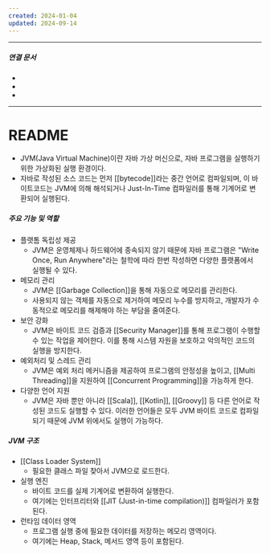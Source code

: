 ```yaml
---
created: 2024-01-04
updated: 2024-09-14
---
```

----
##### 연결 문서

- 
- 
- 
---

# **README**

- JVM(Java Virtual Machine)이란 자바 가상 머신으로, 자바 프로그램을 실행하기 위한 가상화된 실행 환경이다.
- 자바로 작성된 소스 코드는 먼저 [[bytecode]]라는 중간 언어로 컴파일되며, 이 바이트코드는 JVM에 의해 해석되거나 
  Just-In-Time  컴파일러를 통해 기계어로 변환되어 실행된다. 


##### 주요 기능 및 역할

- 플랫톰 독립성 제공
	- JVM은 운영체제나 하드웨어에 종속되지 않기 때문에 자바 프로그램은 "Write Once, Run Anywhere"라는 철학에 따라
	  한번 작성하면 다양한 플랫폼에서 실행될 수 있다.
- 메모리 관리
	- JVM은 [[Garbage Collection]]을 통해 자동으로 메모리를 관리한다.
	- 사용되지 않는 객체를 자동으로 제거하여 메모리 누수를 방지하고, 개발자가 수동적으로 메모리를 해제해야 하는 부담을 줄여준다.
- 보안 강화
	- JVM은 바이트 코드 검증과 [[Security Manager]]를 통해 프로그램이 수행할 수 있는 작업을 제어한다. 이를 통해 시스템 자원을 보호하고 
	  악의적인 코드의 실행을 방지한다.
- 예외처리 및 스레드 관리
	- JVM은 예외 처리 메커니즘을 제공하여 프로그램의 안정성을 높이고, [[Multi Threading]]을 지원하여 [[Concurrent Programming]]을 가능하게 한다.
- 다양한 언어 지원
	- JVM은 자바 뿐만 아니라 [[Scala]], [[Kotlin]], [[Groovy]] 등 다른 언어로 작성된 코드도 실행할 수 있다. 이러한 언어들은 모두 JVM 바이트 코드로 컴파일 되기 때문에 JVM 위에서도 실행이 가능하다.

##### JVM 구조

- [[Class Loader System]]
	- 필요한 클래스 파일 찾아서 JVM으로 로드한다.
- 실행 엔진
	- 바이트 코드를 실제 기계어로 변환하여 실행한다.
	- 여기에는 인터프리터와 [[JIT (Just-in-time compilation)]] 컴파일러가 포함된다.
- 런타임 데이터 영역
	- 프로그램 실행 중에 필요한 데이터를 저장하는 메모리 영역이다.
	- 여기에는 Heap, Stack, 메서드 영역 등이 포함된다.